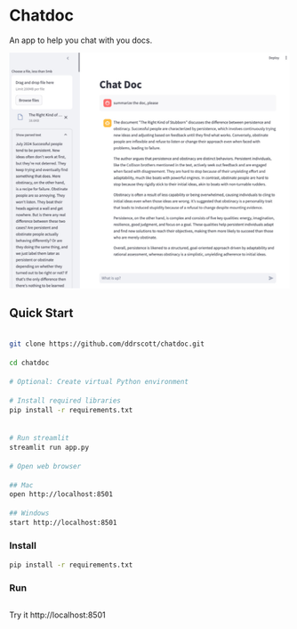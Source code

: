 # Chatdoc

An app to help you chat with you docs.

<img src='screenshot.jpg' alt='demo screen shot of the finished app' />

## Quick Start


```sh

git clone https://github.com/ddrscott/chatdoc.git

cd chatdoc

# Optional: Create virtual Python environment

# Install required libraries
pip install -r requirements.txt


# Run streamlit
streamlit run app.py

# Open web browser

## Mac
open http://localhost:8501

## Windows
start http://localhost:8501
```



### Install 

```sh
pip install -r requirements.txt
```

### Run

```sh
```

Try it http://localhost:8501
